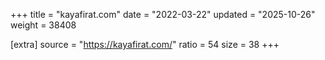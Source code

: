 +++
title = "kayafirat.com"
date = "2022-03-22"
updated = "2025-10-26"
weight = 38408

[extra]
source = "https://kayafirat.com/"
ratio = 54
size = 38
+++
